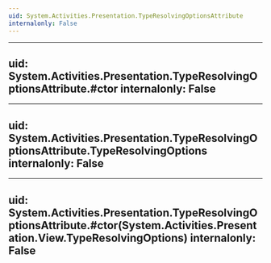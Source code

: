 ```yaml
---
uid: System.Activities.Presentation.TypeResolvingOptionsAttribute
internalonly: False
---
```


---
uid: System.Activities.Presentation.TypeResolvingOptionsAttribute.#ctor
internalonly: False
---

---
uid: System.Activities.Presentation.TypeResolvingOptionsAttribute.TypeResolvingOptions
internalonly: False
---

---
uid: System.Activities.Presentation.TypeResolvingOptionsAttribute.#ctor(System.Activities.Presentation.View.TypeResolvingOptions)
internalonly: False
---
